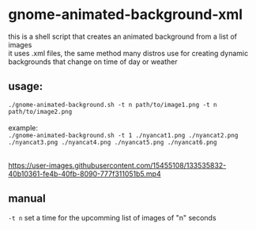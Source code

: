 # gnome-animated-background-xml

this is a shell script that creates an animated background from a list of images <br>
it uses .xml files, the same method many distros use for creating dynamic backgrounds that change on time of day or weather

## usage:
```./gnome-animated-background.sh -t n path/to/image1.png -t n path/to/image2.png``` <br><br>
example: <br>
```./gnome-animated-background.sh -t 1 ./nyancat1.png ./nyancat2.png ./nyancat3.png ./nyancat4.png ./nyancat5.png ./nyancat6.png```<br><br>



https://user-images.githubusercontent.com/15455108/133535832-40b10361-fe4b-40fb-8090-777f311051b5.mp4







## manual

`-t n` set a time for the upcomming list of images of "n" seconds
